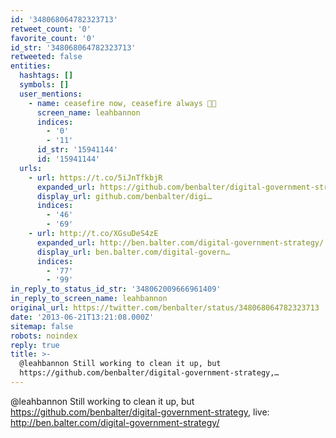 ```yaml
---
id: '348068064782323713'
retweet_count: '0'
favorite_count: '0'
id_str: '348068064782323713'
retweeted: false
entities:
  hashtags: []
  symbols: []
  user_mentions:
    - name: ceasefire now, ceasefire always 🍞🌹
      screen_name: leahbannon
      indices:
        - '0'
        - '11'
      id_str: '15941144'
      id: '15941144'
  urls:
    - url: https://t.co/5iJnTfkbjR
      expanded_url: https://github.com/benbalter/digital-government-strategy
      display_url: github.com/benbalter/digi…
      indices:
        - '46'
        - '69'
    - url: http://t.co/XGsuDeS4zE
      expanded_url: http://ben.balter.com/digital-government-strategy/
      display_url: ben.balter.com/digital-govern…
      indices:
        - '77'
        - '99'
in_reply_to_status_id_str: '348062009666961409'
in_reply_to_screen_name: leahbannon
original_url: https://twitter.com/benbalter/status/348068064782323713
date: '2013-06-21T13:21:08.000Z'
sitemap: false
robots: noindex
reply: true
title: >-
  @leahbannon Still working to clean it up, but
  https://github.com/benbalter/digital-government-strategy,…
---
```


@leahbannon Still working to clean it up, but https://github.com/benbalter/digital-government-strategy, live: http://ben.balter.com/digital-government-strategy/